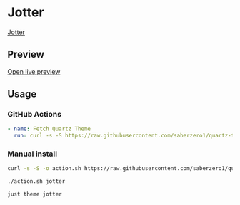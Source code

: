 # Jotter

[Jotter](https://github.com/lnbgc)

## Preview

[Open live preview](https://quartz-themes.github.io/jotter/)

## Usage

### GitHub Actions

```yaml
- name: Fetch Quartz Theme
  run: curl -s -S https://raw.githubusercontent.com/saberzero1/quartz-themes/master/action.sh | bash -s -- jotter
```

### Manual install

```bash
curl -s -S -o action.sh https://raw.githubusercontent.com/saberzero1/quartz-themes/master/action.sh

./action.sh jotter
```

```bash
just theme jotter
```
